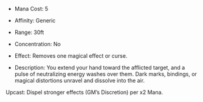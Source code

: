 - Mana Cost: 5
    
- Affinity: Generic
    
- Range: 30ft
    
- Concentration: No
    
- Effect: Removes one magical effect or curse.
    
- Description: You extend your hand toward the afflicted target, and a pulse of neutralizing energy washes over them. Dark marks, bindings, or magical distortions unravel and dissolve into the air.
    

Upcast: Dispel stronger effects (GM’s Discretion) per x2 Mana.